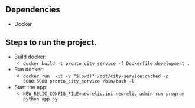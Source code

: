 ## Dependencies

 - Docker

## Steps to run the project.

 - Build docker:
	 - `docker build -t pronto_city_service -f Dockerfile.development .`
 - Run docker:
	 -  `docker run  -it -v "$(pwd)":/opt/city-service:cached -p 5000:5000 pronto_city_service /bin/bash -l`
 - Start the app:
	 - `NEW_RELIC_CONFIG_FILE=newrelic.ini newrelic-admin run-program python app.py`
